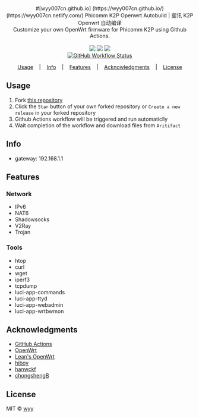 <p align=center>
  <br>
  #[wyy007cn.github.io]
  (https://wyy007cn.github.io/)    
  (https://wyy007cn.netlify.com/)
  <span>Phicomm K2P Openwrt Autobuild | 斐讯 K2P Openwrt 自动编译</span>
  <br>
  <span>Customize your own OpenWrt firmware for Phicomm K2P using Github Actions.</span>
  <br>
  <br>
  <a target="_blank" href="LICENSE" title="License: MIT"><img src="https://img.shields.io/github/license/mashape/apistatus.svg?style=flat-square&label=LICENSE"></a>
  <a target="_blank" href="https://github.com/wyy007cn/wyy007cn.github.io/stargazers" title="Stars"><img src="https://img.shields.io/github/stars/wyy007cn/wyy007cn.github.io.svg?style=flat-square&label=Stars"></a>
  <a target="_blank" href="https://github.com/wyy007cn/wyy007cn.github.io/fork" title="Forks"><img src="https://img.shields.io/github/forks/wyy007cn/wyy007cn.github.io.svg?style=flat-square&label=Forks"></a>
  <br>
  <a target="_blank" href="https://github.com/wyy007cn/wyy007cn.github.io/actions" title="GitHub Actions Workflow Status"><img alt="GitHub Workflow Status" src="https://img.shields.io/github/workflow/status/wyy007cn/wyy007cn.github.io/Build%20OpenWrt%20for%20K2P?style=for-the-badge"></a>
</p>

<p align="center">
  <a href="#usage">Usage</a>
  &nbsp;&nbsp;&nbsp;|&nbsp;&nbsp;&nbsp;
  <a href="#info">Info</a>
  &nbsp;&nbsp;&nbsp;|&nbsp;&nbsp;&nbsp;
  <a href="#features">Features</a>
  &nbsp;&nbsp;&nbsp;|&nbsp;&nbsp;&nbsp;
  <a href="#acknowledgments">Acknowledgments</a>
  &nbsp;&nbsp;&nbsp;|&nbsp;&nbsp;&nbsp;
  <a href="#license">License</a>
</p>


## Usage

1. Fork [this repository](https://github.com/wyy007cn/K2P-Padavan-build)
2. Click the `Star` button of your own forked repository or `Create a new release` in your forked repository 
3. Github Actions workflow will be triggered and run automaticlly
4. Wait completion of the workflow and download files from `Aritifact`

## Info

- gateway: 192.168.1.1

## Features

### Network
- IPv6
- NAT6
- Shadowsocks
- V2Ray
- Trojan

### Tools
- htop
- curl
- wget
- iperf3
- tcpdump
- luci-app-commands
- luci-app-ttyd
- luci-app-webadmin
- luci-app-wrtbwmon

## Acknowledgments

- [GitHub Actions](https://github.com/features/actions)
- [OpenWrt](https://github.com/openwrt/openwrt)
- [Lean's OpenWrt](https://github.com/project-openwrt/lean-lede.git)
- [hiboy](https://github.com/hiboyhiboy/rt-n56u)
- [hanwckf](https://github.com/hanwckf/rt-n56u)
- [chongshengB](https://github.com/chongshengB/rt-n56u)

## License

MIT © [wyy](https://wyy007cn.github.io/)

